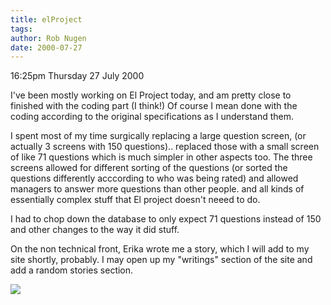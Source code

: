 ```yaml
---
title: elProject
tags: 
author: Rob Nugen
date: 2000-07-27
---
```


<p class=date>16:25pm Thursday 27 July 2000</p>

<p>I've been mostly  working on El Project today, and am pretty close to finished with the coding part (I think!)  Of course I mean done with the coding according to the original specifications as I understand them.

<p>I spent most of my time surgically replacing a large question screen, (or actually 3 screens with 150 questions).. replaced those with a small screen of like 71 questions which is much simpler in other aspects too.  The three screens allowed for different sorting of the questions (or sorted the questions differently acccording to who was being rated) and allowed managers to answer more questions than other people. and all kinds of essentially complex stuff that El project doesn't neeed to do.

<p>I had to chop down the database to only expect 71 questions instead of 150 and other changes to the way it did stuff.

<p>On the non technical front, Erika wrote me a story, which I will add to my site shortly, probably.  I may open up my "writings" section of the site and add a random stories section.

<p><img src="/images/rob/wL-ROB.gif">

